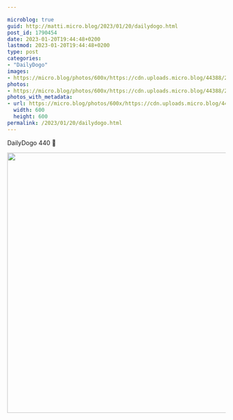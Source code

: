 ```yaml
---

microblog: true
guid: http://matti.micro.blog/2023/01/20/dailydogo.html
post_id: 1790454
date: 2023-01-20T19:44:48+0200
lastmod: 2023-01-20T19:44:48+0200
type: post
categories:
- "DailyDogo"
images:
- https://micro.blog/photos/600x/https://cdn.uploads.micro.blog/44388/2023/8ceeff8dc3.jpg
photos:
- https://micro.blog/photos/600x/https://cdn.uploads.micro.blog/44388/2023/8ceeff8dc3.jpg
photos_with_metadata:
- url: https://micro.blog/photos/600x/https://cdn.uploads.micro.blog/44388/2023/8ceeff8dc3.jpg
  width: 600
  height: 600
permalink: /2023/01/20/dailydogo.html
---
```

DailyDogo 440 🐶

<img src="/media/uploads/2023/8ceeff8dc3.jpg" width="600" height="600" alt="" />
